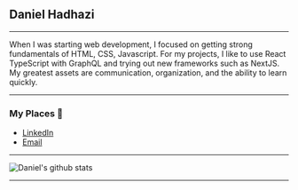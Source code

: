 ## Daniel Hadhazi

---

When I was starting web development, I focused on getting strong fundamentals of HTML, CSS, Javascript. For my projects, I like to use React TypeScript with GraphQL and trying out new frameworks such as NextJS. My greatest assets are communication, organization, and the ability to learn quickly. 

---

### My Places 💌
* [LinkedIn](https://www.linkedin.com/in/dhadhazi/)
* [Email](mailto:dhadhazi@gmail.com)

---

![Daniel's github stats](https://github-readme-stats.vercel.app/api?username=Dhadhazi)

---
